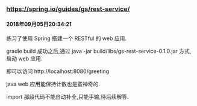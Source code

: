 

### https://spring.io/guides/gs/rest-service/

#### 2018年09月05日20:34:21

练习了使用 Spring 搭建一个 RESTful 的 web 应用.

gradle build 成功之后,通过 java -jar build/libs/gs-rest-service-0.1.0.jar 方式,启动 web 应用.

即可以访问  http://localhost:8080/greeting

java web 应用能保持计数也是蛮神奇的.

import 那段代码不能自动补全,只能手输,待后续解答.